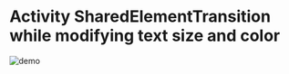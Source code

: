 # Activity SharedElementTransition while modifying text size and color

![demo](http://i.giphy.com/7rpLCZaCCwTmM.gif)


